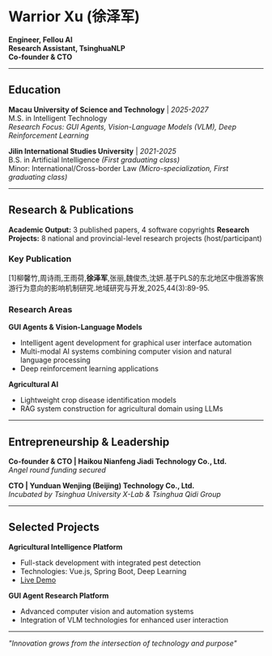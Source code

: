 # Warrior Xu (徐泽军)

**Engineer, Fellou AI**  
**Research Assistant, TsinghuaNLP**  
**Co-founder & CTO**

---

## Education

**Macau University of Science and Technology** | *2025-2027*  
M.S. in Intelligent Technology  
*Research Focus: GUI Agents, Vision-Language Models (VLM), Deep Reinforcement Learning*

**Jilin International Studies University** | *2021-2025*  
B.S. in Artificial Intelligence *(First graduating class)*  
Minor: International/Cross-border Law *(Micro-specialization, First graduating class)*

---

## Research & Publications

**Academic Output:** 3 published papers, 4 software copyrights
**Research Projects:** 8 national and provincial-level research projects (host/participant)

### Key Publication

[1]柳馨竹,周诗雨,王雨荷,**徐泽军**,张丽,魏俊杰,沈妍.基于PLS的东北地区中俄游客旅游行为意向的影响机制研究.地域研究与开发,2025,44(3):89-95.

### Research Areas

**GUI Agents & Vision-Language Models**
- Intelligent agent development for graphical user interface automation
- Multi-modal AI systems combining computer vision and natural language processing
- Deep reinforcement learning applications

**Agricultural AI**
- Lightweight crop disease identification models
- RAG system construction for agricultural domain using LLMs

---

## Entrepreneurship & Leadership

**Co-founder & CTO | Haikou Nianfeng Jiadi Technology Co., Ltd.**  
*Angel round funding secured*

**CTO | Yunduan Wenjing (Beijing) Technology Co., Ltd.**  
*Incubated by Tsinghua University X-Lab & Tsinghua Qidi Group*

---

## Selected Projects

**Agricultural Intelligence Platform**
- Full-stack development with integrated pest detection
- Technologies: Vue.js, Spring Boot, Deep Learning
- [Live Demo](http://39.105.41.96/login)

**GUI Agent Research Platform**
- Advanced computer vision and automation systems
- Integration of VLM technologies for enhanced user interaction

---

*"Innovation grows from the intersection of technology and purpose"*
